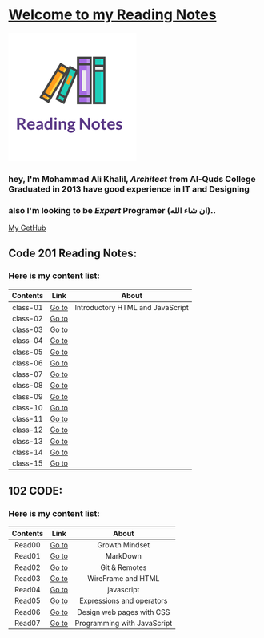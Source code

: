 # [Welcome to my Reading Notes](https://moegts.github.io/reading-notes/)

![Reading Notes](readingNotes.png)

### hey, I'm Mohammad Ali Khalil, *Architect* from **Al-Quds College** Graduated in **2013** have good experience in **IT** and **Designing**
### also I'm looking to be ***Expert* Programer** (ان شاء الله)..
[My GetHub](https://github.com/moegts)


## Code 201 Reading Notes:
### Here is my content list: 
| Contents         | Link                        |  About |
| :--------------: | :----------------------:    |  :---: |
| class-01         | [Go to](class-01.md)        | Introductory HTML and JavaScript |
| class-02         | [Go to](class-02.md)        | |
| class-03         | [Go to](class-03.md)        | |
| class-04         | [Go to](class-04.md)        | |
| class-05         | [Go to](class-05.md)        | |
| class-06         | [Go to](class-06.md)        | |
| class-07         | [Go to](class-07.md)        | |
| class-08         | [Go to](class-08.md)        | |
| class-09         | [Go to](class-09.md)        | |
| class-10         | [Go to](class-10.md)        | |
| class-11         | [Go to](class-11.md)        | |
| class-12         | [Go to](class-12.md)        | |
| class-13         | [Go to](class-13.md)        | |
| class-14         | [Go to](class-14.md)        | |
| class-15         | [Go to](class-15.md)        | |


## 102 CODE:
### Here is my content list: 

| Contents         | Link                        |  About |
| :--------------: | :----------------------:    |  :---: |
| Read00           | [Go to](Growthmindset.md)   | Growth Mindset |
| Read01           | [Go to](read01.md)          | MarkDown |
| Read02           | [Go to](read02.md)          | Git & Remotes |
| Read03           | [Go to](read03.md)          | WireFrame and HTML |
| Read04           | [Go to](read04.md)          | javascript |
| Read05           | [Go to](read05.md)          |Expressions and operators|
| Read06           | [Go to](read06.md)          |Design web pages with CSS|
| Read07           | [Go to](read07.md)          |Programming with JavaScript|

